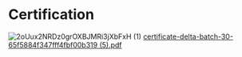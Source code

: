 # Certification
![2oUux2NRDz0grOXBJMRi3jXbFxH (1)](https://github.com/user-attachments/assets/fe805828-75e6-42fa-87ec-8da7b3afb943)
[certificate-delta-batch-30-65f5884f347fff4fbf00b319 (5).pdf](https://github.com/user-attachments/files/17708094/certificate-delta-batch-30-65f5884f347fff4fbf00b319.5.pdf)
